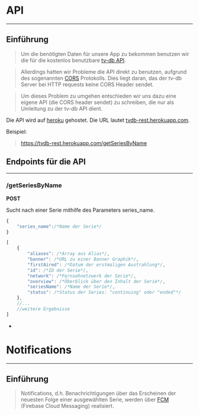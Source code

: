 # API

---

## Einführung

> Um die benötigten Daten für unsere App zu bekommen benutzen wir die für die kostenlos benutzbare [tv-db API](https://api.thetvdb.com/swagger). 

> Allerdings hatten wir Probleme die API direkt zu benutzen, aufgrund des sogenannten [CORS](https://de.wikipedia.org/wiki/Cross-Origin_Resource_Sharing) Protokolls. 
> Dies liegt daran, das der tv-db Server bei  HTTP requests keine CORS Header sendet.

> Um dieses Problem zu umgehen entschieden wir uns dazu eine eigene API (die CORS header sendet) zu schreiben, die nur als Umleitung zu der tv-db API dient.

Die API wird auf [heroku](https://heroku.com) gehostet. Die URL lautet [tvdb-rest.herokuapp.com](https://tvdb-rest.herokuapp.com/).

Beispiel:

> https://tvdb-rest.herokuapp.com/getSeriesByName

## Endpoints für die API

***

### /getSeriesByName


**POST**

Sucht nach einer Serie mithilfe des Parameters series_name.

```javascript
{
    "series_name":/*Name der Serie*/
}
```

```javascript
[
    {
        "aliases": /*Array aus Alias*/,
        "banner": /*URL zu einer Banner Graphik*/,
        "firstAired": /*Datum der erstmaligen Austrahlung*/,
        "id": /*ID der Serie*/,
        "network": /*Fernsehnetzwerk der Serie*/,
        "overview": /*Überblick über den Inhalt der Serie*/,
        "seriesName": /*Name der Serie*/,
        "status": /*Status der Series: "continuing" oder "ended"*/
    },
    //...
    //weitere Ergebnisse
]
```



-




# Notifications

---

## Einführung

>Notifications, d.h. Benachrichtigungen über das Erscheinen der neuesten Folge einer ausgewählten Serie, werden über [FCM](https://firebase.google.com/docs/cloud-messaging/) (Firebase Cloud Messaging) realisiert.
